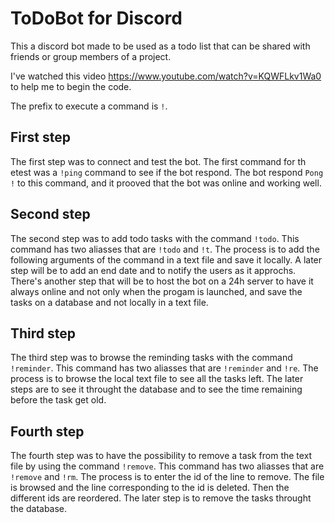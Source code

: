 # ToDoBot for Discord

This a discord bot made to be used as a todo list that can be shared with friends or group members of a project.

I've watched this video https://www.youtube.com/watch?v=KQWFLkv1Wa0 to help me to begin the code.

The prefix to execute a command is `!`.

## First step

The first step was to connect and test the bot. The first command for th etest was a `!ping` command to see if the bot respond.
The bot respond `Pong !` to this command, and it prooved that the bot was online and working well.

## Second step

The second step was to add todo tasks with the command `!todo`.
This command has two aliasses that are `!todo` and `!t`.
The process is to add the following arguments of the command in a text file and save it locally. 
A later step will be to add an end date and to notify the users as it approchs. There's another step that will be to host the bot on a 24h server to have it always online and not only when the progam is launched, and save the tasks on a database and not locally in a text file.

## Third step

The third step was to browse the reminding tasks with the command `!reminder`.
This command has two aliasses that are `!reminder` and `!re`.
The process is to browse the local text file to see all the tasks left.
The later steps are to see it throught the database and to see the time remaining before the task get old.

## Fourth step

The fourth step was to have the possibility to remove a task from the text file by using the command `!remove`.
This command has two aliasses that are `!remove` and `!rm`.
The process is to enter the id of the line to remove. The file is browsed and the line corresponding to the id is deleted. Then the different ids are reordered.
The later step is to remove the tasks throught the database.
